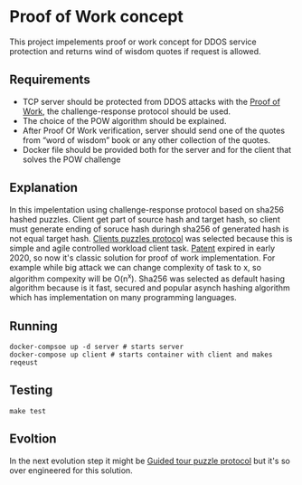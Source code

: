 # Proof of Work concept

This project impelements proof or work concept for DDOS service protection and returns wind of wisdom quotes if request is allowed.

## Requirements
 - TCP server should be protected from DDOS attacks with the [Proof of Work](https://en.wikipedia.org/wiki/Proof_of_work), the challenge-response protocol should be used.
 - The choice of the POW algorithm should be explained.
 - After Proof Of Work verification, server should send one of the quotes from “word of wisdom” book or any other collection of the quotes.
 - Docker file should be provided both for the server and for the client that solves the POW challenge


## Explanation
In this impelentation using challenge-response protocol based on sha256 hashed puzzles. Client get part of source hash and target hash, so client must generate ending of soruce hash duringh sha256 of generated hash is not equal target hash.
[Clients puzzles protocol](https://en.wikipedia.org/wiki/Client_Puzzle_Protocol) was selected because this is simple and agile controlled workload client task. [Patent](https://patents.google.com/patent/US7197639) expired in early 2020, so now it's classic solution for proof of work implementation.
For example while big attack we can change complexity of task to x, so algorithm compexity will be O(n<sup>x</sup>).
Sha256 was selected as default hasing algorithm because is it fast, secured and popular asynch hashing algorithm which has implementation on many programming languages.

## Running
```
docker-compsoe up -d server # starts server
docker-compose up client # starts container with client and makes reqeust
```

## Testing
```
make test
```

## Evoltion
In the next evolution step it might be [Guided tour puzzle protocol](https://en.wikipedia.org/wiki/Guided_tour_puzzle_protocol) but it's so over engineered for this solution.